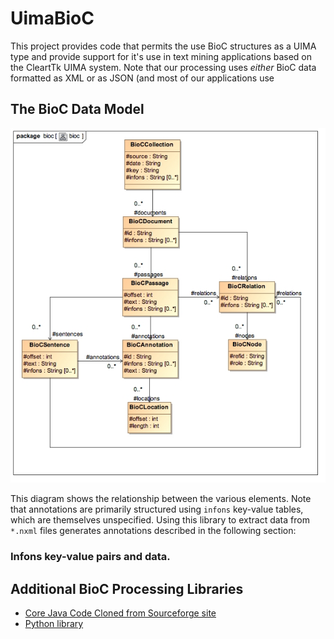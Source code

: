 # UimaBioC

This project provides code that permits the use BioC structures as a UIMA type and provide support for it's use in text mining applications based on the CleartTk UIMA system. Note that our processing uses *either* BioC data formatted as XML or as JSON (and most of our applications use 

## The BioC Data Model

![UML Diagram](src/main/resources/uml/bioc.jpg)

This diagram shows the relationship between the various elements. Note that annotations are primarily structured using `infons` key-value tables, which are themselves unspecified. Using this library to extract data from `*.nxml` files generates annotations described in the following section: 

### Infons key-value pairs and data.



## Additional BioC Processing Libraries

* [Core Java Code Cloned from Sourceforge site](https://github.com/openbiocuration/BioC_Java)
* [Python library](https://github.com/2mh/PyBioC)

